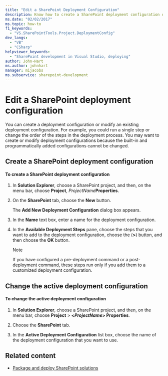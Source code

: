 ```yaml
---
title: "Edit a SharePoint Deployment Configuration"
description: Know how to create a SharePoint deployment configuration or modify an existing deployment configuration.
ms.date: "02/02/2017"
ms.topic: how-to
f1_keywords:
  - "VS.SharePointTools.Project.DeploymentConfig"
dev_langs:
  - "VB"
  - "CSharp"
helpviewer_keywords:
  - "SharePoint development in Visual Studio, deploying"
author: John-Hart
ms.author: johnhart
manager: mijacobs
ms.subservice: sharepoint-development
---
```

# Edit a SharePoint deployment configuration

  You can create a deployment configuration or modify an existing deployment configuration. For example, you could run a single step or change the order of the steps in the deployment process. You may want to create or modify deployment configurations because the built-in and programmatically added configurations cannot be changed.

## Create a SharePoint deployment configuration

#### To create a SharePoint deployment configuration

1. In **Solution Explorer**, choose a SharePoint project, and then, on the menu bar, choose **Project**, _ProjectName_**Properties**.

2. On the **SharePoint** tab, choose the **New** button.

     The **Add New Deployment Configuration** dialog box appears.

3. In the **Name** text box, enter a name for the deployment configuration.

4. In the **Available Deployment Steps** pane, choose the steps that you want to add to the deployment configuration, choose the (**>**) button, and then choose the **OK** button.

    > [!NOTE]
    > If you have configured a pre-deployment command or a post-deployment command, these steps run only if you add them to a customized deployment configuration.

## Change the active deployment configuration

#### To change the active deployment configuration

1. In **Solution Explorer**, choose a SharePoint project, and then, on the menu bar, choose **Project** > **\<*ProjectName*> Properties**.

2. Choose the **SharePoint** tab.

3. In the **Active Deployment Configuration** list box, choose the name of the deployment configuration that you want to use.

## Related content
- [Package and deploy SharePoint solutions](../sharepoint/packaging-and-deploying-sharepoint-solutions.md)
